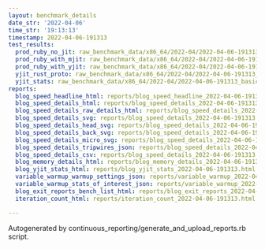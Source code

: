 ```yaml
---
layout: benchmark_details
date_str: '2022-04-06'
time_str: '19:13:13'
timestamp: 2022-04-06-191313
test_results:
  prod_ruby_no_jit: raw_benchmark_data/x86_64/2022-04/2022-04-06-191313_basic_benchmark_prod_ruby_no_jit.json
  prod_ruby_with_mjit: raw_benchmark_data/x86_64/2022-04/2022-04-06-191313_basic_benchmark_prod_ruby_with_mjit.json
  prod_ruby_with_yjit: raw_benchmark_data/x86_64/2022-04/2022-04-06-191313_basic_benchmark_prod_ruby_with_yjit.json
  yjit_rust_proto: raw_benchmark_data/x86_64/2022-04/2022-04-06-191313_basic_benchmark_yjit_rust_proto.json
  yjit_stats: raw_benchmark_data/x86_64/2022-04/2022-04-06-191313_basic_benchmark_yjit_stats.json
reports:
  blog_speed_headline_html: reports/blog_speed_headline_2022-04-06-191313.html
  blog_speed_details_html: reports/blog_speed_details_2022-04-06-191313.html
  blog_speed_details_raw_details_html: reports/blog_speed_details_2022-04-06-191313.raw_details.html
  blog_speed_details_svg: reports/blog_speed_details_2022-04-06-191313.svg
  blog_speed_details_head_svg: reports/blog_speed_details_2022-04-06-191313.head.svg
  blog_speed_details_back_svg: reports/blog_speed_details_2022-04-06-191313.back.svg
  blog_speed_details_micro_svg: reports/blog_speed_details_2022-04-06-191313.micro.svg
  blog_speed_details_tripwires_json: reports/blog_speed_details_2022-04-06-191313.tripwires.json
  blog_speed_details_csv: reports/blog_speed_details_2022-04-06-191313.csv
  blog_memory_details_html: reports/blog_memory_details_2022-04-06-191313.html
  blog_yjit_stats_html: reports/blog_yjit_stats_2022-04-06-191313.html
  variable_warmup_warmup_settings_json: reports/variable_warmup_2022-04-06-191313.warmup_settings.json
  variable_warmup_stats_of_interest_json: reports/variable_warmup_2022-04-06-191313.stats_of_interest.json
  blog_exit_reports_bench_list_html: reports/blog_exit_reports_2022-04-06-191313.bench_list.html
  iteration_count_html: reports/iteration_count_2022-04-06-191313.html

---
```

Autogenerated by continuous_reporting/generate_and_upload_reports.rb script.
